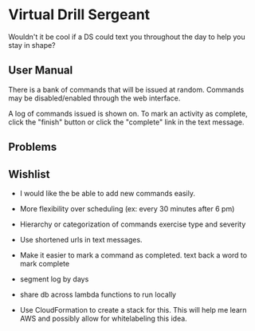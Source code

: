 # Virtual Drill Sergeant

Wouldn't it be cool if a DS could text you throughout the day to help you stay
in shape?


## User Manual

There is a bank of commands that will be issued at random.  Commands may be
disabled/enabled through the web interface.

A log of commands issued is shown on.  To mark an activity as complete, click
the "finish" button or click the "complete" link in the text message.


## Problems


## Wishlist

* I would like the be able to add new commands easily.

* More flexibility over scheduling (ex: every 30 minutes after 6 pm)

* Hierarchy or categorization of commands
  exercise type and severity

* Use shortened urls in text messages.

* Make it easier to mark a command as completed.
  text back a word to mark complete

* segment log by days

* share db across lambda functions to run locally

* Use CloudFormation to create a stack for this.  This will help me learn AWS
    and possibly allow for whitelabeling this idea.

